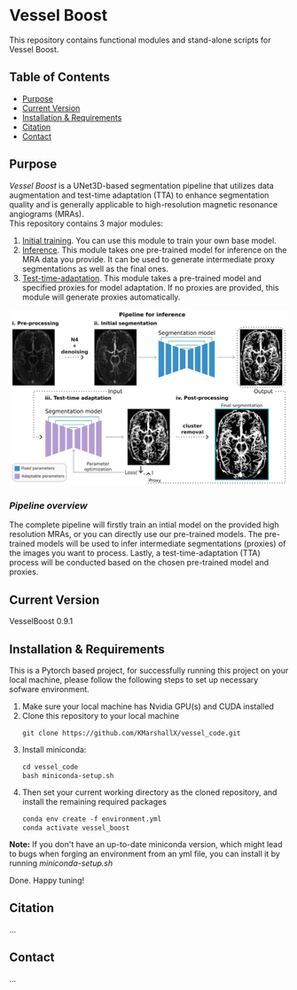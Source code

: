 # **Vessel Boost**
This repository contains functional modules and stand-alone scripts for Vessel Boost.
## **Table of Contents**
- [Purpose](https://github.com/KMarshallX/vessel_code#purpose)
- [Current Version](https://github.com/KMarshallX/vessel_code#current-version)
- [Installation & Requirements](https://github.com/KMarshallX/vessel_code#installation--requirements)
- [Citation](https://github.com/KMarshallX/vessel_code#citation)
- [Contact](https://github.com/KMarshallX/vessel_code#contact)

## **Purpose**
*Vessel Boost* is a UNet3D-based segmentation pipeline that utilizes data augmentation and test-time adaptation (TTA) to enhance segmentation quality and is generally applicable to high-resolution magnetic resonance angiograms (MRAs).\
This repository contains 3 major modules: 
1. [Initial training](https://github.com/KMarshallX/vessel_code/blob/master/documentation/train_readme.md). You can use this module to train your own base model.
2. [Inference](https://github.com/KMarshallX/vessel_code/blob/master/documentation/infer_readme.md). This module takes one pre-trained model for inference on the MRA data you provide. It can be used to generate intermediate proxy segmentations as well as the final ones.
3. [Test-time-adaptation](https://github.com/KMarshallX/vessel_code/blob/master/documentation/tta_readme.md). This module takes a pre-trained model and specified proxies for model adaptation. If no proxies are provided, this module will generate proxies automatically.
<p align="center">
<img src="./readme_img/methods.png">
</p>

### *Pipeline overview*

The complete pipeline will firstly train an intial model on the provided high resolution MRAs, or you can directly use our pre-trained models. The pre-trained models will be used to infer intermediate segmentations (proxies) of the images you want to process. Lastly, a test-time-adaptation (TTA) process will be conducted based on the chosen pre-trained model and proxies.
## **Current Version**
VesselBoost 0.9.1
## **Installation & Requirements**
This is a Pytorch based project, for successfully running this project on your local machine, please follow the following steps to set up necessary sofware environment.
1. Make sure your local machine has Nvidia GPU(s) and CUDA installed 
2. Clone this repository to your local machine
    ```
    git clone https://github.com/KMarshallX/vessel_code.git
    ```
3. Install miniconda:
    ```
    cd vessel_code
    bash miniconda-setup.sh
    ```
4. Then set your current working directory as the cloned repository, and install the remaining required packages
    ```
    conda env create -f environment.yml
    conda activate vessel_boost
    ```

**Note:** If you don't have an up-to-date miniconda version, which might lead to bugs when forging an environment from an yml file, you can install it by running *miniconda-setup.sh*

Done. Happy tuning!



## **Citation**
...

## **Contact**
...

